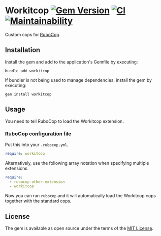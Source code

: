 # Workitcop [![Gem Version](https://badge.fury.io/rb/workitcop.svg)](https://badge.fury.io/rb/workitcop) [![CI](https://github.com/ydah/workitcop/actions/workflows/ci.yml/badge.svg)](https://github.com/ydah/workitcop/actions/workflows/ci.yml) [![Maintainability](https://api.codeclimate.com/v1/badges/77fd345a1f0e8ab706ed/maintainability)](https://codeclimate.com/github/ydah/workitcop/maintainability)

Custom cops for [RuboCop](https://github.com/rubocop/rubocop).

## Installation

Install the gem and add to the application's Gemfile by executing:

```command
bundle add workitcop
```

If bundler is not being used to manage dependencies, install the gem by executing:

```command
gem install workitcop
```

## Usage

You need to tell RuboCop to load the Workitcop extension.

### RuboCop configuration file

Put this into your `.rubocop.yml`.

```yaml
require: workitcop
```

Alternatively, use the following array notation when specifying multiple extensions.

```yaml
require:
  - rubocop-other-extension
  - workitcop
```

Now you can run `rubocop` and it will automatically load the Workitcop
cops together with the standard cops.

## License

The gem is available as open source under the terms of the [MIT License](https://opensource.org/licenses/MIT).
